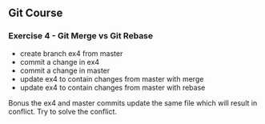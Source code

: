 ## Git Course

### Exercise 4 - Git Merge vs Git Rebase

- create branch ex4 from master
- commit a change in ex4
- commit a change in master
- update ex4 to contain changes from master with merge
- update ex4 to contain changes from master with rebase

Bonus the ex4 and master commits update the same file which will result in conflict. Try to solve the conflict.
